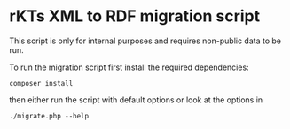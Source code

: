 # rKTs XML to RDF migration script

This script is only for internal purposes and requires non-public data to be run.

To run the migration script first install the required dependencies:

```
composer install
```

then either run the script with default options or look at the options in

```
./migrate.php --help
```

